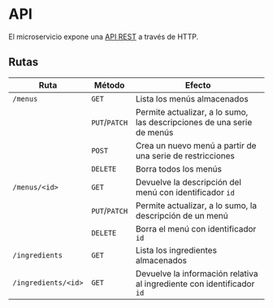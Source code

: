 # API

El microservicio expone una [API REST](https://en.wikipedia.org/wiki/Representational_state_transfer) a través de HTTP.

## Rutas


| Ruta                | Método        | Efecto                                                                 |
|---------------------|---------------|------------------------------------------------------------------------|
| `/menus`            | `GET`         | Lista los menús almacenados                                            |
|                     | `PUT`/`PATCH` | Permite actualizar, a lo sumo, las descripciones de una serie de menús |
|                     | `POST`        | Crea un nuevo menú a partir de una serie de restricciones              |
|                     | `DELETE`      | Borra todos los menús                                                  |
| `/menus/<id>`       | `GET`         | Devuelve la descripción del menú con identificador `id`                |
|                     | `PUT`/`PATCH` | Permite actualizar, a lo sumo, la descripción de un menú               |
|                     | `DELETE`      | Borra el menú con identificador `id`                                   |
| `/ingredients`      | `GET`         | Lista los ingredientes almacenados                                     |
| `/ingredients/<id>` | `GET`         | Devuelve la información relativa al ingrediente con identificador `id` |
